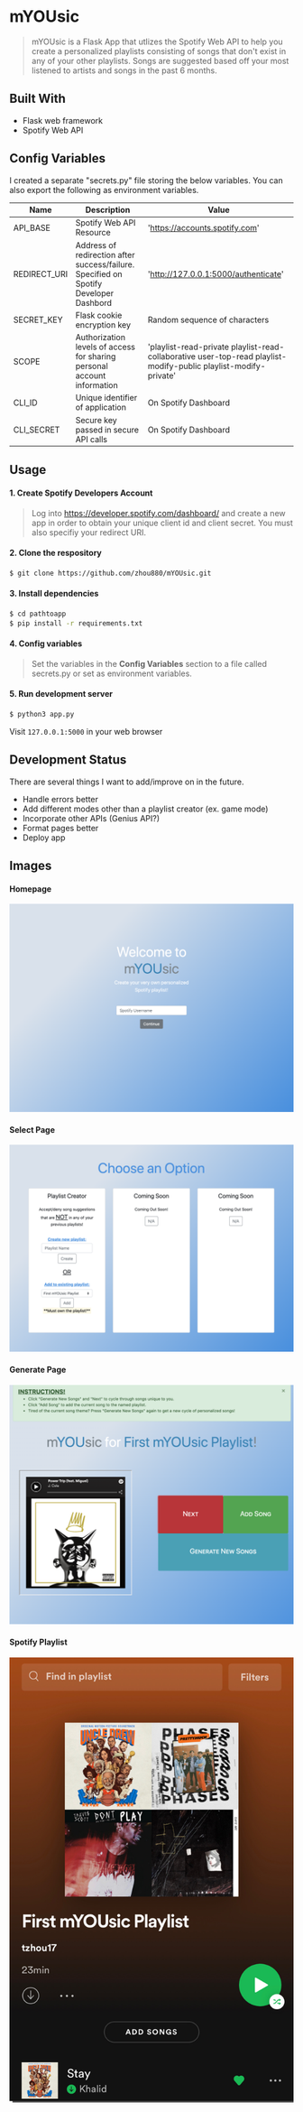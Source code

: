 # mYOUsic
>mYOUsic is a Flask App that utlizes the Spotify Web API to help you create a personalized playlists consisting of songs that don't exist in any of your other playlists. Songs are suggested based off your most listened to artists and songs in the past 6 months. 

## Built With
- Flask web framework
- Spotify Web API

## Config Variables
I created a separate "secrets.py" file storing the below variables. You can also export the following as environment variables. 

Name          | Description                 | Value
------------- | --------------------------- | -----------------------------
API_BASE      | Spotify Web API Resource    | 'https://accounts.spotify.com' 
REDIRECT_URI  | Address of redirection after success/failure. Specified on Spotify Developer Dashbord| 'http://127.0.0.1:5000/authenticate' 
SECRET_KEY    | Flask cookie encryption key | Random sequence of characters
SCOPE         | Authorization levels of access for sharing personal account information   | 'playlist-read-private playlist-read-collaborative user-top-read playlist-modify-public playlist-modify-private'
CLI_ID     | Unique identifier of application    | On Spotify Dashboard
CLI_SECRET | Secure key passed in secure API calls      | On Spotify Dashboard   


## Usage
#### 1. Create Spotify Developers Account
>Log into https://developer.spotify.com/dashboard/ and create a new app in order to obtain your unique client id and client secret. You must also specifiy your redirect URI. 

#### 2. Clone the respository
```bash
$ git clone https://github.com/zhou880/mYOUsic.git
```


#### 3. Install dependencies
```bash
$ cd pathtoapp
$ pip install -r requirements.txt
```
#### 4. Config variables

>Set the variables in the **Config Variables** section to a file called secrets.py or set as environment variables. 


#### 5. Run development server
```bash
$ python3 app.py
```
Visit ```127.0.0.1:5000``` in your web browser

## Development Status
There are several things I want to add/improve on in the future.
- Handle errors better
- Add different modes other than a playlist creator (ex. game mode)
- Incorporate other APIs (Genius API?)
- Format pages better
- Deploy app

## Images
#### Homepage
![Playlist Creator Page](Spotify-Proj/static/img/homepage.png)
#### Select Page
![Playlist Creator Page](Spotify-Proj/static/img/select-page.png)
#### Generate Page
![Playlist Creator Page](Spotify-Proj/static/img/generate-page.png)
#### Spotify Playlist
![Playlist Creator Page](Spotify-Proj/static/img/onspotify.jpeg)


